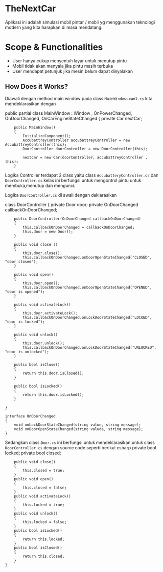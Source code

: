 # TheNextCar
Aplikasi ini adalah simulasi mobil pintar / mobil yg menggunakan teknologi modern yang kita harapkan di masa mendatang.
# Scope & Functionalities
- User hanya cukup menyentuh layar untuk menutup pintu 
- Mobil tidak akan menyala jika pintu masih terbuka
- User mendapat petunjuk jika mesin belum dapat dinyalakan

## How Does it Works?
Diawali dengan method main window pada class `MainWindow.xaml.cs` kita mendeklarasikan dengan

 public partial class MainWindow : Window , OnPowerChanged, OnDoorChanged, OnCarEngineStateChanged
    {
        private Car nextCar;

        public MainWindow()
        {
            InitializeComponent();
            AccubattreyController accubattreyController = new AccubattreyController(this);
            DoorController doorController = new DoorController(this);

            nextCar = new Car(doorController, accubattreyController , this);
        }


Logika Controller terdapat 2 class yaitu class `AccubatteryController.cs` dan `DoorController.cs`.kelas ini berfungsi untuk mengontrol pintu untuk membuka,menutup dan mengunci.

Logika `DoorController.cs` di awali dengan deklarasikan

 class DoorController
    {
        private Door door;
        private OnDoorChanged callbackOnDoorChanged;

        public DoorController(OnDoorChanged callbackOnDoorChanged)
        {
            this.callbackOnDoorChanged = callbackOnDoorChanged;
            this.door = new Door();
        }
        
        public void close ()
        {
            this.door.close();
            this.callbackOnDoorChanged.onDoorOpenStateChanged("CLOSED", "door closed");
        }

        public void open()
        {
            this.door.open();
            this.callbackOnDoorChanged.onDoorOpenStateChanged("OPENED", "door is opened");
        }

        public void activateLock()
        {
            this.door.activateLock();
            this.callbackOnDoorChanged.onLockDoorStateChanged("LOCKED", "door is locked");
        }

        public void unlock()
        {
            this.door.unlock();
            this.callbackOnDoorChanged.onLockDoorStateChanged("UNLOCKED", "door is unlocked");
        }

        public bool isClose()
        {
            return this.door.isClosed();
        }

        public bool isLocked()
        {
            return this.door.isLocked();
        }

    }

    interface OnDoorChanged
    {
        void onLockDoorStateChanged(string value, string message);
        void onDoorOpenStateChanged(string valude, string message);
    }

Sedangkan class `Door.cs` ini berfungsi untuk mendeklarasikan untuk class `DoorController.cs`.dengan source code seperti berikut
csharp
private bool locked;
        private bool closed;

        public void close()
        {
            this.closed = true;
        }
        public void open()
        {
            this.closed = false;
        }
        public void activateLock()
        {
            this.locked = true;
        }
        public void unlock()
        {
            this.locked = false;
        }
        public bool isLocked()
        {
            return this.locked;
        }
        public bool isClosed()
        {
            return this.closed;
        }
    }
